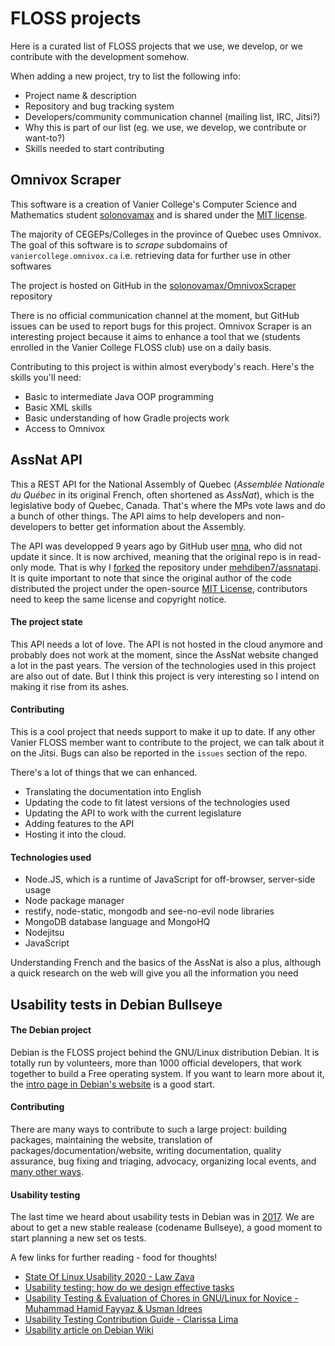 # FLOSS projects

Here is a curated list of FLOSS projects that we use, we develop, or we contribute with the development somehow.

When adding a new project, try to list the following info:
* Project name & description
* Repository and bug tracking system
* Developers/community communication channel (mailing list, IRC, Jitsi?)
* Why this is part of our list (eg. we use, we develop, we contribute or want-to?)
* Skills needed to start contributing

## Omnivox Scraper
This software is a creation of Vanier College's Computer Science and Mathematics student [solonovamax](https://github.com/solonovamax) and is shared under the [MIT license](https://github.com/solonovamax/Omnivox-Scraper/blob/master/LICENSE.md).

The majority of CEGEPs/Colleges in the province of Quebec uses Omnivox. The goal of this software is to *scrape* subdomains of ```vaniercollege.omnivox.ca``` i.e. retrieving data for further use in other softwares

The project is hosted on GitHub in the [solonovamax/OmnivoxScraper](https://github.com/solonovamax/Omnivox-Scraper) repository

There is no official communication channel at the moment, but GitHub issues can be used to report bugs for this project. Omnivox Scraper is an interesting project because it aims to enhance a tool that we (students enrolled in the Vanier College FLOSS club) use on a daily basis.

Contributing to this project is within almost everybody's reach. Here's the skills you'll need:
* Basic to intermediate Java OOP programming
* Basic XML skills
* Basic understanding of how Gradle projects work
* Access to Omnivox

## AssNat API

This a REST API for the National Assembly of Quebec (*Assemblée Nationale du Québec* in its original French, often shortened as *AssNat*), which is the legislative body of Quebec, Canada. That's where the MPs vote laws and do a bunch of other things. The API aims to help developers and non-developers to better get information about the Assembly.

The API was developped 9 years ago by GitHub user [mna](https://github.com/mna), who did not update it since. It is now archived, meaning that the original repo is in read-only mode. That is why I [forked](https://docs.github.com/en/github/getting-started-with-github/fork-a-repo) the repository under [mehdiben7/assnatapi](https://github.com/mehdiben7/assnatapi). It is quite important to note that since the original author of the code distributed the project under the open-source [MIT License](https://github.com/mna/assnatapi/blob/master/LICENSE), contributors need to keep the same license and copyright notice.

#### The project state

This API needs a lot of love. The API is not hosted in the cloud anymore and probably does not work at the moment, since the AssNat website changed a lot in the past years. The version of the technologies used in this project are also out of date. But I think this project is very interesting so I intend on making it rise from its ashes.

#### Contributing

This is a cool project that needs support to make it up to date.
If any other Vanier FLOSS member want to contribute to the project, we can talk about it on the Jitsi. Bugs can also be reported in the ```issues``` section of the repo.

There's a lot of things that we can enhanced.

* Translating the documentation into English
* Updating the code to fit latest versions of the technologies used
* Updating the API to work with the current legislature
* Adding features to the API
* Hosting it into the cloud.

#### Technologies used 

* Node.JS, which is a runtime of JavaScript for off-browser, server-side usage
* Node package manager
* restify, node-static, mongodb and see-no-evil node libraries
* MongoDB database language and MongoHQ
* Nodejitsu
* JavaScript

Understanding French and the basics of the AssNat is also a plus, although a quick research on the web will give you all the information you need

## Usability tests in Debian Bullseye

#### The Debian project

Debian is the FLOSS project behind the GNU/Linux distribution Debian. It is totally run by volunteers, more than 1000 official developers, that work together to build a Free operating system. If you want to learn more about it, the [intro page in Debian's website](https://www.debian.org/intro/about) is a good start.

#### Contributing

There are many ways to contribute to such a large project: building packages, maintaining the website, translation of packages/documentation/website, writing documentation, quality assurance, bug fixing and triaging, advocacy, organizing local events, and [many other ways](https://www.debian.org/intro/help).

#### Usability testing

The last time we heard about usability tests in Debian was in [2017](https://people.debian.org/~intrigeri/blog/posts/GNOME_and_Debian_usability_testing_201705/). We are about to get a new stable realease (codename Bullseye), a good moment to start planning a new set os tests.

A few links for further reading - food for thoughts!
 - [State Of Linux Usability 2020 - Law Zava](https://lawzava.com/blog/state-of-linux-usability-2020/)
 - [Usability testing: how do we design effective tasks](https://ubuntu.com/blog/usability-testing-how-do-we-design-effective-tasks)
 - [Usability Testing & Evaluation of Chores in GNU/Linux for Novice - Muhammad Hamid Fayyaz & Usman Idrees](http://www.diva-portal.org/smash/get/diva2:832464/FULLTEXT01.pdf)
 - [Usability Testing Contribution Guide - Clarissa Lima](https://github.com/clarissalimab/ux)
 - [Usability article on Debian Wiki](https://wiki.debian.org/Usability)
 
